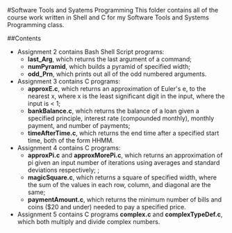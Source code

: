 #Software Tools and Syatems Programming
This folder contains all of the course work written in Shell and C for my Software Tools and Systems Programming class.

##Contents
* Assignment 2 contains Bash Shell Script programs:
	- <b>last_Arg</b>, which returns the last argument of a command;
	- <b>numPyramid</b>, which builds a pyramid of specified width;
	- <b>odd_Prn</b>, which prints out all of the odd numbered arguments.
* Assignment 3 contains C programs:
	- <b>approxE.c</b>, which returns an approximation of Euler's e, to the nearest x, where x is the least significant digit in the input, where the input is < 1;
	- <b>bankBalance.c</b>, which returns the balance of a loan given a specified principle, interest rate (compounded monthly), monthly payment, and number of payments;
	- <b>timeAfterTime.c</b>, which returns the end time after a specified start time, both of the form HHMM.
* Assignment 4 contains C programs:
	- <b>approxPi.c</b> and <b>approxMorePi.c</b>, which returns an approximation of pi given an input number of iterations using averages and standard deviations respectively; ;
	- <b>magicSquare.c</b>, which returns a square of specified width, where the sum of the values in each row, column, and diagonal are the same;
	- <b>paymentAmount.c</b>, which returns the minimum number of bills and coins ($20 and under) needed to pay a specified price.
* Assignment 5 contains C programs <b>complex.c</b> and <b>complexTypeDef.c</b>, which both multiply and divide complex numbers.
